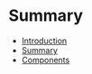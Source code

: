 # Summary

* [Introduction](README.md)
* [Summary](basic_summary.md)
* [Components](components.md)


